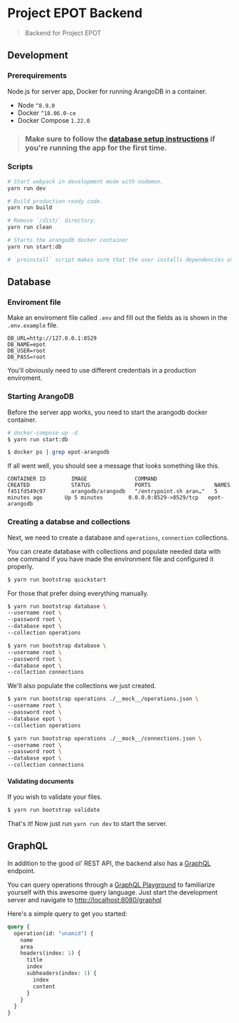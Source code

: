 # Project EPOT Backend

> Backend for Project EPOT

## Development

### Prerequirements

Node.js for server app, Docker for running ArangoDB in a container.

- Node `^8.9.0`
- Docker `^18.06.0-ce`
- Docker Compose `1.22.0`

> ### Make sure to follow the [database setup instructions](#database) if you're running the app for the first time.

### Scripts

```bash
# Start webpack in development mode with nodemon.
yarn run dev

# Build production ready code.
yarn run build

# Remove `/dist/` directory.
yarn run clean

# Starts the arangodb docker container
yarn run start:db

# `preinstall` script makes sure that the user installs dependencies using yarn.
```

## Database

### Enviroment file

Make an enviroment file called `.env` and fill out the fields as is shown in the `.env.example` file.

```
DB_URL=http://127.0.0.1:8529
DB_NAME=epot
DB_USER=root
DB_PASS=root
```

You'll obviously need to use different credentials in a production enviroment.

### Starting ArangoDB

Before the server app works, you need to start the arangodb docker container.

```bash
# docker-compose up -d
$ yarn run start:db

$ docker ps | grep epot-arangodb
```

If all went well, you should see a message that looks something like this.

```
CONTAINER ID        IMAGE               COMMAND                  CREATED             STATUS              PORTS                    NAMES
f451fd549c97        arangodb/arangodb   "/entrypoint.sh aran…"   5 minutes ago       Up 5 minutes        0.0.0.0:8529->8529/tcp   epot-arangodb
```

### Creating a databse and collections

Next, we need to create a database and `operations`, `connection` collections.

You can create database with collections and populate needed data with one command if you have made the environment file and configured it properly.

```bash
$ yarn run bootstrap quickstart
```

For those that prefer doing everything manually.

```bash
$ yarn run bootstrap database \
--username root \
--password root \
--database epot \
--collection operations

$ yarn run bootstrap database \
--username root \
--password root \
--database epot \
--collection connections
```

We'll also populate the collections we just created.

```bash
$ yarn run bootstrap operations ./__mock__/operations.json \
--username root \
--password root \
--database epot \
--collection operations

$ yarn run bootstrap operations ./__mock__/connections.json \
--username root \
--password root \
--database epot \
--collection connections
```
#### Validating documents

If you wish to validate your files.

```bash
$ yarn run bootstrap validate
```

That's it! Now just run `yarn run dev` to start the server.

## GraphQL

In addition to the good ol' REST API, the backend also has a [GraphQL](https://graphql.org/) endpoint.

You can query operations through a [GraphQL Playground](https://www.apollographql.com/docs/apollo-server/features/graphql-playground.html) to familiarize yourself with this awesome query language. Just start the development server and navigate to <http://localhost:8080/graphql>

Here's a simple query to get you started:

```graphql
query {
  operation(id: "unamid") {
    name
    area
    headers(index: 1) {
      title
      index
      subheaders(index: 1) {
        index
        content
      }
    }
  }
}
```

